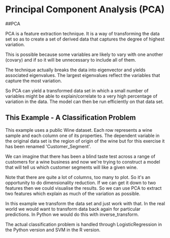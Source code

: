 # Principal Component Analysis (PCA)

##PCA 

PCA is a feature extraction technique. It is a way of transforming the data set so as to create a set of derived data that captures the degree of highest variation.

This is possible because some variables are likely to vary with one another (covary) and if so it will be unnecessary to include all of them.

The technique actually breaks the data into eigenvector and yields associated eigenvalues. The largest eigenvalues reflect the variables that capture the most variation.

So PCA can yield a transformed data set in which a small number of variables might be able to explain/correlate to a very high percentage of variation in the data. The model can then be run efficiently on that data set.

## This Example - A Classification Problem

This example uses a public Wine dataset. Each row represents a wine sample and each column one of its properties. The dependent variable in the original data set is the region of origin of the wine but for this exercise it has been renamed 'Customer_Segment'.

We can imagine that there has been a blind taste test across a range of customers for a wine business and now we're trying to construct a model that will tell us which customer segments will like a given wine.

Note that there are quite a lot of columns, too many to plot. So it's an opportunity to do dimensionality reduction. If we can get it down to two features then we could visualise the results. So we can use PCA to extract two features which explain as much of the variation as possible.

In this example we transform the data set and just work with that. In the real world we would want to transform data back again for particular predictions. In Python we would do this with inverse_transform.

The actual classification problem is handled through LogisticRegression in the Python version and SVM in the R version.